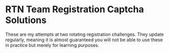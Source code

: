 # RTN Team Registration Captcha Solutions
These are my attempts at two rotating registration challenges. They update regularly, meaning it is almost guaranteed you will not be able to use these in practice but merely for learning purposes.
